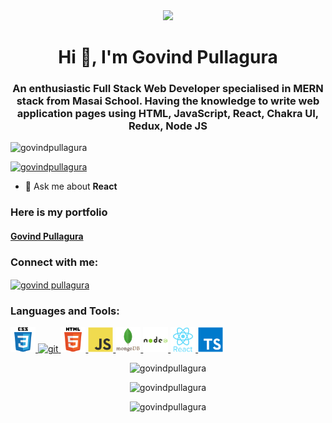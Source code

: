 
<div align="center"><img  src="https://camo.githubusercontent.com/c1dcb74cc1c1835b1d716f5051499a2814c683c806b15f04b0eba492863703e9/68747470733a2f2f63646e2e6472696262626c652e636f6d2f75736572732f3733303730332f73637265656e73686f74732f363538313234332f6176656e746f2e676966" /></div>

<h1 align="center">Hi 👋, I'm Govind Pullagura</h1>
<h3 align="center">An enthusiastic Full Stack Web Developer specialised in MERN stack from Masai School. Having the knowledge to write web application pages using HTML, JavaScript, React, Chakra UI, Redux, Node JS </h3>


<p align="left"> <img src="https://komarev.com/ghpvc/?username=govindpullagura&label=Profile%20views&color=0e75b6&style=flat" alt="govindpullagura" /> </p>

<p align="left"> <a href="https://github.com/ryo-ma/github-profile-trophy"><img src="https://github-profile-trophy.vercel.app/?username=govindpullagura" alt="govindpullagura" /></a> </p>

- 💬 Ask me about **React**

<h3 align="left">Here is my portfolio</h3>
<h4><a href="https://govindpullagura.github.io/" target="_blank">Govind Pullagura</a></h4>

<h3 align="left">Connect with me:</h3>
<p align="left">
<a href="https://www.linkedin.com/in/govind-pullagura-106bb8263/" target="_blank"><img align="center" src="https://raw.githubusercontent.com/rahuldkjain/github-profile-readme-generator/master/src/images/icons/Social/linked-in-alt.svg" alt="govind pullagura" height="30" width="40" /></a>
</p>

<h3 align="left">Languages and Tools:</h3>
<p align="left"> <a href="https://www.w3schools.com/css/" target="_blank" rel="noreferrer"> <img src="https://raw.githubusercontent.com/devicons/devicon/master/icons/css3/css3-original-wordmark.svg" alt="css3" width="40" height="40"/> </a> <a href="https://git-scm.com/" target="_blank" rel="noreferrer"> <img src="https://www.vectorlogo.zone/logos/git-scm/git-scm-icon.svg" alt="git" width="40" height="40"/> </a> <a href="https://www.w3.org/html/" target="_blank" rel="noreferrer"> <img src="https://raw.githubusercontent.com/devicons/devicon/master/icons/html5/html5-original-wordmark.svg" alt="html5" width="40" height="40"/> </a> <a href="https://developer.mozilla.org/en-US/docs/Web/JavaScript" target="_blank" rel="noreferrer"> <img src="https://raw.githubusercontent.com/devicons/devicon/master/icons/javascript/javascript-original.svg" alt="javascript" width="40" height="40"/> </a> <a href="https://www.mongodb.com/" target="_blank" rel="noreferrer"> <img src="https://raw.githubusercontent.com/devicons/devicon/master/icons/mongodb/mongodb-original-wordmark.svg" alt="mongodb" width="40" height="40"/> </a> <a href="https://nodejs.org" target="_blank" rel="noreferrer"> <img src="https://raw.githubusercontent.com/devicons/devicon/master/icons/nodejs/nodejs-original-wordmark.svg" alt="nodejs" width="40" height="40"/> </a> <a href="https://reactjs.org/" target="_blank" rel="noreferrer"> <img src="https://raw.githubusercontent.com/devicons/devicon/master/icons/react/react-original-wordmark.svg" alt="react" width="40" height="40"/> </a>  </a> <a href="https://www.typescriptlang.org/" target="_blank" rel="noreferrer"> <img src="https://raw.githubusercontent.com/devicons/devicon/master/icons/typescript/typescript-original.svg" alt="typescript" width="40" height="40"/> </a> </p>

<p align="center"><img src="https://github-readme-stats.vercel.app/api/top-langs/?username=govindpullagura" alt="govindpullagura"/></p>
<p align="center"><img src="https://github-readme-stats.vercel.app/api?username=govindpullagura" alt="govindpullagura"/></p>
<p align="center"><img src="https://github-readme-streak-stats.herokuapp.com/?user=govindpullagura&" alt="govindpullagura" /></p>

